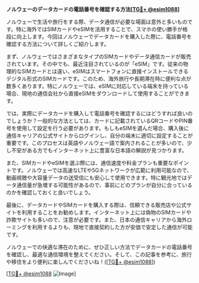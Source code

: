 **ノルウェーのデータカードの電話番号を確認する方法[[TG💪+ @esim1088](https://t.me/s/esim1088)]**

ノルウェーで生活や旅行をする際、データ通信が必要な場面は意外と多いものです。特に海外ではSIMカードやeSIMを活用することで、スマホの使い勝手が格段に向上します。今回はノルウェーでデータカードを購入した際に、電話番号を確認する方法について詳しくご紹介します。

まず、ノルウェーではさまざまなタイプのSIMカードやデータ通信カードが販売されています。その中でも、最近注目されているのが「eSIM」です。従来の物理的なSIMカードとは違い、eSIMはスマートフォンに直接インストールできるデジタル形式のSIMカードです。このため、海外旅行や長期滞在時に便利な点が数多くあります。特にノルウェーでは、eSIMに対応している端末を持っている場合、現地の通信会社から直接eSIMをダウンロードして使用することができます。

では、実際にデータカードを購入して電話番号を確認するにはどうすれば良いのでしょうか？一般的な方法としては、カードに記載されているQRコードやPIN番号を使用して設定を行う必要があります。もしもeSIMを選んだ場合、購入後に通信キャリアの公式サイトからログインし、自分の端末に適切に設定することが重要です。このプロセスは英語やノルウェー語で案内されることが多いので、少し不安がある方でもインターネット上に豊富な日本語の解説が見つかります。

また、SIMカードやeSIMを選ぶ際には、通信速度や料金プランも重要なポイントです。ノルウェーでは高速なLTEや5Gネットワークが広範に利用可能なので、動画視聴や大容量データの送受信にも安心して使用できます。特に観光地ではデータ通信量が急増する可能性があるので、事前にどのプランが自分に合っているのかを確認しておくと良いでしょう。

最後に、データカードやSIMカードを購入する際は、信頼できる販売店や公式サイトを利用することをお勧めします。インターネット上には偽物のSIMカードや詐欺サイトも多いので、注意が必要です。また、日本の通信キャリアから海外ローミングを利用するよりも、現地で直接契約した方が安価で安定した通信が可能です。

ノルウェーでの快適な滞在のために、ぜひ正しい方法でデータカードの電話番号を確認し、最適な通信環境を整えてください。そして、この記事を参考に、旅行や移住をより便利に楽しんでくださいね！([[TG💪+ @esim1088](https://t.me/s/esim1088)])

[[TG💪+ @esim1088](https://t.me/s/esim1088) ![Image](https://i.postimg.cc/Y0z9fWf4/image.png)]